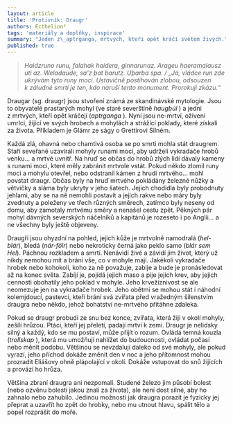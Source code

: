 ```yaml
---
layout: article
title: 'Protivník: Draugr'
authors: Ecthelion²
tags: 'materiály a doplňky, inspirace'
summary: "Jeden z\_aptrganga, mrtvých, kteří opět kráčí světem živých."
published: true
---
```


> _Haidzruno runu, falahak haidera, ginnarunaz. Arageu haeramalausz uti az. Weladaude, sa'z þat barutz. Uþarba spa. / „Já, vládce run zde ukrývám tyto runy moci. Ustavičně postihován zlobou, odsouzen k záludné smrti je ten, kdo naruší tento monument. Prorokuji zkázu.“_

Draugar (sg. draugr) jsou stvoření známá ze skandinávské mytologie. Jsou to obyvatelé prastarých mohyl (ve staré severštině _haugbúi_ ) a jedni z mrtvých, kteří opět kráčejí (_aptrganga_ ). Nyní jsou ne-mrtví, oživení umrlci, žijící ve svých hrobech a mohylách a strážící poklady, které získali za života. Příkladem je Glámr ze ságy o Grettirovi Silném. 

Každá zlá, ohavná nebo chamtivá osoba se po smrti mohla stát draugrem. Staří seveřané uzavírali mohyly runami moci, aby udrželi vykradače hrobů venku… a mrtvé uvnitř. Na hruď se občas do hrobů zlých lidí dávaly kameny s runami moci, které měly zabránit mrtvole vstát. Pokud někdo zlomil runy moci a mohylu otevřel, nebo odstranil kámen z hrudi mrtvého… mohl povstat draugr. Občas byly na hruď mrtvého pokládány železné nůžky a větvičky a sláma byly ukryty v jeho šatech. Jejich chodidla byly probodnuty jehlami, aby se na ně nemohli postavit a jejich rakve nebo máry byly zvednuty a poleženy ve třech různých směrech, zatímco byly neseny od domu, aby zamotaly mrtvému směry a nenašel cestu zpět. Pěkných pár mohyl dávných severských náčelníků a kapitánů je rozeseto i po Anglii… a ne všechny byly ještě objeveny. 

Draugři jsou ohyzdní na pohled, jejich kůže je mrtvolně namodralá (_hel-blár_), bledá (_nár-fölr_) nebo nekroticky černá jako peklo samo (_blár sem Hel_). Páchnou rozkladem a smrtí. Nenávidí živé a závidí jim život, který už nikdy nemohou mít a brání vše, co v mohyle mají. Jakékoli vykradače hrobek nebo kohokoli, koho za ně považuje, zabije a bude je pronásledovat až na konec světa. Zabíjí je, pojídá jejich maso a pije jejich krev, aby jejich cennosti obohatily jeho poklad v mohyle. Jeho krvežíznivost se ale neomezuje jen na vykradače hrobek. Jeho obětmi se mohou stát i náhodní kolemjdoucí, pastevci, kteří brání svá zvířata před vražedným šílenstvím draugra nebo někdo, jehož bohatství ne-mrtvého přitáhne zdaleka. 

Pokud se draugr probudí ze snu bez konce, zvířata, která žijí v okolí mohyly, zešílí hrůzou. Ptáci, kteří jej přeletí, padají mrtví k zemi. Draugr je nelidsky silný a každý, kdo se mu postaví, může přijít o rozum. Ovládá temná kouzla (_trollskap_ ), která mu umožňují nahlížet do budoucnosti, ovládat počasí nebo měnit podobu. Většinou se nevzdalují daleko od své mohyly, ale pokud vyrazí, jeho příchod dokáže změnit den v noc a jeho přítomnost mohou prozradit Eliášovy ohně plápolající v okolí. Dokáže vstupovat do snů žijících a provází ho hrůza. 

Většina zbraní draugra ani nezpomalí. Studené železo jim působí bolest (nebo ozvěnu bolesti jakou znali za života), ale není dost silné, aby ho zahnalo nebo zahubilo. Jedinou možností jak draugra porazit je fyzicky jej přeprat a uzavřít ho zpět do hrobky, nebo mu utnout hlavu, spálit tělo a popel rozprášit do moře.
